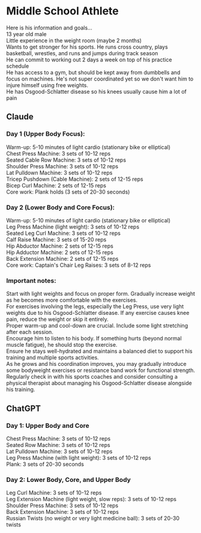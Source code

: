 # Middle School Athlete  
Here is his information and goals...  
13 year old male  
Little experience in the weight room (maybe 2 months)  
Wants to get stronger for his sports. He runs cross country, plays basketball, wrestles, and runs and jumps during track season  
He can commit to working out 2 days a week on top of his practice schedule  
He has access to a gym, but should be kept away from dumbbells and focus on machines. He's not super coordinated yet so we don't want him to injure himself using free weights.  
He has Osgood-Schlatter disease so his knees usually cause him a lot of pain  


## Claude
### Day 1 (Upper Body Focus):  
Warm-up: 5-10 minutes of light cardio (stationary bike or elliptical)  
Chest Press Machine: 3 sets of 10-12 reps  
Seated Cable Row Machine: 3 sets of 10-12 reps  
Shoulder Press Machine: 3 sets of 10-12 reps  
Lat Pulldown Machine: 3 sets of 10-12 reps  
Tricep Pushdown (Cable Machine): 2 sets of 12-15 reps  
Bicep Curl Machine: 2 sets of 12-15 reps  
Core work: Plank holds (3 sets of 20-30 seconds)  

### Day 2 (Lower Body and Core Focus):  
Warm-up: 5-10 minutes of light cardio (stationary bike or elliptical)  
Leg Press Machine (light weight): 3 sets of 10-12 reps  
Seated Leg Curl Machine: 3 sets of 10-12 reps  
Calf Raise Machine: 3 sets of 15-20 reps  
Hip Abductor Machine: 2 sets of 12-15 reps  
Hip Adductor Machine: 2 sets of 12-15 reps  
Back Extension Machine: 2 sets of 12-15 reps  
Core work: Captain's Chair Leg Raises: 3 sets of 8-12 reps  

### Important notes:  
Start with light weights and focus on proper form. Gradually increase weight as he becomes more comfortable with the exercises.  
For exercises involving the legs, especially the Leg Press, use very light weights due to his Osgood-Schlatter disease. If any exercise causes knee pain, reduce the weight or skip it entirely.  
Proper warm-up and cool-down are crucial. Include some light stretching after each session.  
Encourage him to listen to his body. If something hurts (beyond normal muscle fatigue), he should stop the exercise.  
Ensure he stays well-hydrated and maintains a balanced diet to support his training and multiple sports activities.  
As he grows and his coordination improves, you may gradually introduce some bodyweight exercises or resistance band work for functional strength.  
Regularly check in with his sports coaches and consider consulting a physical therapist about managing his Osgood-Schlatter disease alongside his training.  


## ChatGPT
### Day 1: Upper Body and Core  
Chest Press Machine: 3 sets of 10-12 reps  
Seated Row Machine: 3 sets of 10-12 reps  
Lat Pulldown Machine: 3 sets of 10-12 reps  
Leg Press Machine (with light weight): 3 sets of 10-12 reps  
Plank: 3 sets of 20-30 seconds  

### Day 2: Lower Body, Core, and Upper Body  
Leg Curl Machine: 3 sets of 10-12 reps  
Leg Extension Machine (light weight, slow reps): 3 sets of 10-12 reps  
Shoulder Press Machine: 3 sets of 10-12 reps  
Back Extension Machine: 3 sets of 10-12 reps  
Russian Twists (no weight or very light medicine ball): 3 sets of 20-30 twists  

